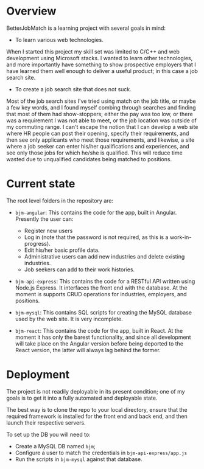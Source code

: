 # Overview

BetterJobMatch is a learning project with several goals in mind:

* To learn various web technologies.

When I started this project my skill set was limited to C/C++ and web development using Microsoft stacks. I wanted to learn other technologies, and more importantly have something to show prospective employers that I have learned them well enough to deliver a useful product; in this case a job search site.

* To create a job search site that does not suck.

Most of the job search sites I've tried using match on the job title, or maybe a few key words, and I found myself combing through searches and finding that most of them had show-stoppers; either the pay was too low, or there was a requirement I was not able to meet, or the job location was outside of my commuting range. I can't escape the notion that I can develop a web site where HR people can post their opening, specify their requirements, and then see only applicants who meet those requirements, and likewise, a site where a job seeker can enter his/her qualifications and experiences, and see only those jobs for which he/she is qualified. This will reduce time wasted due to unqualified candidates being matched to positions.

# Current state

The root level folders in the repository are:

* `bjm-angular`: This contains the code for the app, built in Angular. Presently the user can:

  * Register new users
  * Log in (note that the password is not required, as this is a work-in-progress).
  * Edit his/her basic profile data.
  * Administrative users can add new industries and delete existing industries.
  * Job seekers can add to their work histories.

* `bjm-api-express`: This contains the code for a RESTful API written using Node.js Express. It interfaces the front end with the database. At the moment is supports CRUD operations for industries, employers, and positions.

* `bjm-mysql`: This contains SQL scripts for creating the MySQL database used by the web site. It is very incomplete.

* `bjm-react`: This contains the code for the app, built in React. At the moment it has only the barest functionality, and since all development will take place on the Angular version before being deported to the React version, the latter will always lag behind the former.

# Deployment

The project is not readily deployable in its present condition; one of my goals is to get it into a fully automated and deployable state.

The best way is to clone the repo to your local directory, ensure that the required framework is installed for the front end and back end, and then launch their respective servers.

To set up the DB you will need to:

* Create a MySQL DB named `bjm`;
* Configure a user to match the credentials in `bjm-api-express/app.js`
* Run the scripts in `bjm-mysql` against that database.

